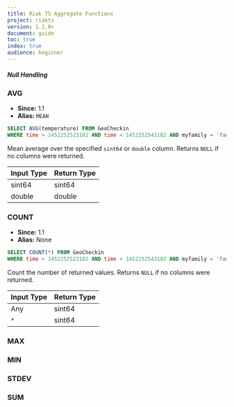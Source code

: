 ```yaml
---
title: Riak TS Aggregate Functions
project: riakts
version: 1.1.0+
document: guide
toc: true
index: true
audience: beginner
---
```



##### Null Handling



### AVG

* **Since:** 1.1
* **Alias:** `MEAN`

```sql
SELECT AVG(temperature) FROM GeoCheckin
WHERE time > 1452252523182 AND time < 1452252543182 AND myfamily = 'family1' AND myseries = 'series1'
```

Mean average over the specified `sint64` or `double` column. Returns `NULL` if no columns were returned.

| Input Type | Return Type |
|------------|-------------|
| sint64 | sint64 |
| double | double |

### COUNT

* **Since:** 1.1
* **Alias:** None

```sql
SELECT COUNT(*) FROM GeoCheckin
WHERE time > 1452252523182 AND time < 1452252543182 AND myfamily = 'family1' AND myseries = 'series1'
```

Count the number of returned values. Returns `NULL` if no columns were returned.

| Input Type | Return Type |
|------------|-------------|
| Any | sint64 |
| `*` | sint64 |

### MAX

### MIN

### STDEV

### SUM

